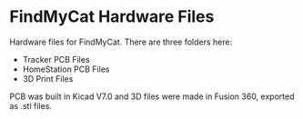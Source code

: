 # FindMyCat Hardware Files

Hardware files for FindMyCat.
There are three folders here:

* Tracker PCB Files
* HomeStation PCB Files
* 3D Print Files

PCB was built in Kicad V7.0 and 3D files were made in Fusion 360, exported as .stl files.
